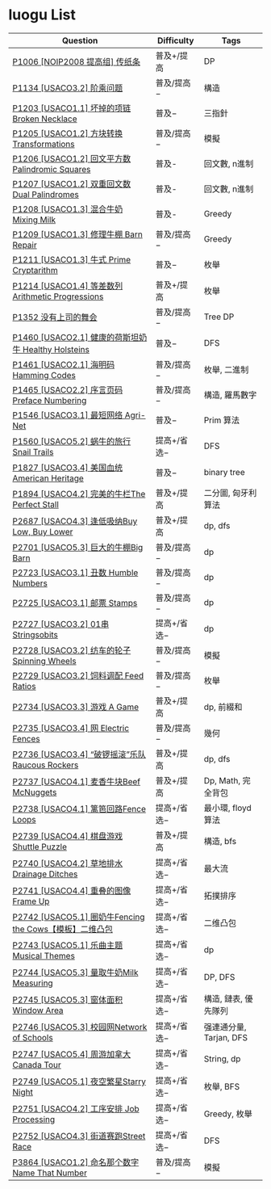 # luogu List

| Question | Difficulty | Tags |
|---|---|---|
| [P1006 [NOIP2008 提高组] 传纸条](./luogu/P1006%20[NOIP2008%20提高组]%20传纸条.md) | 普及+/提高 | DP |
| [P1134 [USACO3.2] 阶乘问题](./luogu/P1134%20[USACO3.2]%20阶乘问题.md) | 普及/提高− | 構造 |
| [P1203 [USACO1.1] 坏掉的项链 Broken Necklace](./luogu/P1203%20[USACO1.1]%20坏掉的项链%20Broken%20Necklace.md) | 普及− | 三指針 |
| [P1205 [USACO1.2] 方块转换 Transformations](./luogu/P1205%20[USACO1.2]%20方块转换%20Transformations.md) | 普及/提高− | 模擬 |
| [P1206 [USACO1.2] 回文平方数 Palindromic Squares](./luogu/P1206%20[USACO1.2]%20回文平方数%20Palindromic%20Squares.md) | 普及- | 回文數, n進制 |
| [P1207 [USACO1.2] 双重回文数 Dual Palindromes](./luogu/P1207%20[USACO1.2]%20双重回文数%20Dual%20Palindromes.md) | 普及- | 回文數, n進制 |
| [P1208 [USACO1.3] 混合牛奶 Mixing Milk](./luogu/P1208%20[USACO1.3]%20混合牛奶%20Mixing%20Milk.md) | 普及- | Greedy |
| [P1209 [USACO1.3] 修理牛棚 Barn Repair](./luogu/P1209%20[USACO1.3]%20修理牛棚%20Barn%20Repair.md) | 普及/提高− | Greedy |
| [P1211 [USACO1.3] 牛式 Prime Cryptarithm](./luogu/P1211%20[USACO1.3]%20牛式%20Prime%20Cryptarithm.md) | 普及− | 枚舉 |
| [P1214 [USACO1.4] 等差数列 Arithmetic Progressions](./luogu/P1214%20[USACO1.4]%20等差数列%20Arithmetic%20Progressions.md) | 普及+/提高 | 枚舉 |
| [P1352 没有上司的舞会](./luogu/P1352%20没有上司的舞会.md) | 普及/提高− | Tree DP |
| [P1460 [USACO2.1] 健康的荷斯坦奶牛 Healthy Holsteins](./luogu/P1460%20[USACO2.1]%20健康的荷斯坦奶牛%20Healthy%20Holsteins.md) | 普及− | DFS |
| [P1461 [USACO2.1] 海明码 Hamming Codes](./luogu/P1461%20[USACO2.1]%20海明码%20Hamming%20Codes.md) | 普及/提高− | 枚舉, 二進制 |
| [P1465 [USACO2.2] 序言页码 Preface Numbering](./luogu/P1465%20[USACO2.2]%20序言页码%20Preface%20Numbering.md) | 普及/提高− | 構造, 羅馬數字 |
| [P1546 [USACO3.1] 最短网络 Agri-Net](./luogu/P1546%20[USACO3.1]%20最短网络%20Agri-Net.md) | 普及− | Prim 算法 |
| [P1560 [USACO5.2] 蜗牛的旅行Snail Trails](./luogu/P1560%20[USACO5.2]%20蜗牛的旅行Snail%20Trails.md) | 提高+/省选− | DFS |
| [P1827 [USACO3.4] 美国血统 American Heritage](./luogu/P1827%20[USACO3.4]%20美国血统%20American%20Heritage.md) | 普及− | binary tree |
| [P1894 [USACO4.2] 完美的牛栏The Perfect Stall](./luogu/P1894%20[USACO4.2]%20完美的牛栏The%20Perfect%20Stall.md) | 普及+/提高 | 二分圖, 匈牙利算法 |
| [P2687 [USACO4.3] 逢低吸纳Buy Low, Buy Lower](./luogu/P2687%20[USACO4.3]%20逢低吸纳Buy%20Low,%20Buy%20Lower.md) | 普及+/提高 | dp, dfs |
| [P2701 [USACO5.3] 巨大的牛棚Big Barn](./luogu/P2701%20[USACO5.3]%20巨大的牛棚Big%20Barn.md) | 普及/提高− | dp |
| [P2723 [USACO3.1] 丑数 Humble Numbers](./luogu/P2723%20[USACO3.1]%20丑数%20Humble%20Numbers.md) | 普及/提高− | dp |
| [P2725 [USACO3.1] 邮票 Stamps](./luogu/P2725%20[USACO3.1]%20邮票%20Stamps.md) | 普及/提高− | dp |
| [P2727 [USACO3.2] 01串 Stringsobits](./luogu/P2727%20[USACO3.2]%2001串%20Stringsobits.md) | 提高+/省选− | dp |
| [P2728 [USACO3.2] 纺车的轮子 Spinning Wheels](./luogu/P2728%20[USACO3.2]%20纺车的轮子%20Spinning%20Wheels.md) | 普及/提高− | 模擬 |
| [P2729 [USACO3.2] 饲料调配 Feed Ratios](./luogu/P2729%20[USACO3.2]%20饲料调配%20Feed%20Ratios.md) | 普及/提高− | 枚舉 |
| [P2734 [USACO3.3] 游戏 A Game](./luogu/P2734%20[USACO3.3]%20游戏%20A%20Game.md) | 普及+/提高 | dp, 前綴和 |
| [P2735 [USACO3.4] 网 Electric Fences](./luogu/P2735%20[USACO3.4]%20网%20Electric%20Fences.md) | 普及/提高− | 幾何 |
| [P2736 [USACO3.4] “破锣摇滚”乐队 Raucous Rockers](./luogu/P2736%20[USACO3.4]%20“破锣摇滚”乐队%20Raucous%20Rockers.md) | 普及+/提高 | dp, dfs |
| [P2737 [USACO4.1] 麦香牛块Beef McNuggets](./luogu/P2737%20[USACO4.1]%20麦香牛块Beef%20McNuggets.md) | 普及+/提高 | Dp, Math, 完全背包 |
| [P2738 [USACO4.1] 篱笆回路Fence Loops](./luogu/P2738%20[USACO4.1]%20篱笆回路Fence%20Loops.md) | 提高+/省选− | 最小環, floyd算法 |
| [P2739 [USACO4.4] 棋盘游戏Shuttle Puzzle](./luogu/P2739%20[USACO4.4]%20棋盘游戏Shuttle%20Puzzle.md) | 普及+/提高 | 構造, bfs |
| [P2740 [USACO4.2] 草地排水Drainage Ditches](./luogu/P2740%20[USACO4.2]%20草地排水Drainage%20Ditches.md) | 提高+/省选− | 最大流 |
| [P2741 [USACO4.4] 重叠的图像Frame Up](./luogu/P2741%20[USACO4.4]%20重叠的图像Frame%20Up.md) | 提高+/省选− | 拓撲排序 |
| [P2742 [USACO5.1] 圈奶牛Fencing the Cows【模板】二维凸包](./luogu/P2742%20[USACO5.1]%20圈奶牛Fencing%20the%20Cows【模板】二维凸包.md) | 提高+/省选− | 二维凸包 |
| [P2743 [USACO5.1] 乐曲主题Musical Themes](./luogu/P2743%20[USACO5.1]%20乐曲主题Musical%20Themes.md) | 提高+/省选− | dp |
| [P2744 [USACO5.3] 量取牛奶Milk Measuring](./luogu/P2744%20[USACO5.3]%20量取牛奶Milk%20Measuring.md) | 提高+/省选− | DP, DFS |
| [P2745 [USACO5.3] 窗体面积Window Area](./luogu/P2745%20[USACO5.3]%20窗体面积Window%20Area.md) | 提高+/省选− | 構造, 鏈表, 優先隊列 |
| [P2746 [USACO5.3] 校园网Network of Schools](./luogu/P2746%20[USACO5.3]%20校园网Network%20of%20Schools.md) | 提高+/省选− | 强連通分量, Tarjan, DFS |
| [P2747 [USACO5.4] 周游加拿大Canada Tour](./luogu/P2747%20[USACO5.4]%20周游加拿大Canada%20Tour.md) | 提高+/省选− | String, dp |
| [P2749 [USACO5.1] 夜空繁星Starry Night](./luogu/P2749%20[USACO5.1]%20夜空繁星Starry%20Night.md) | 提高+/省选− | 枚舉, BFS |
| [P2751 [USACO4.2] 工序安排 Job Processing](./luogu/P2751%20[USACO4.2]%20工序安排%20Job%20Processing.md) | 提高+/省选− | Greedy, 枚舉 |
| [P2752 [USACO4.3] 街道赛跑Street Race](./luogu/P2752%20[USACO4.3]%20街道赛跑Street%20Race.md) | 提高+/省选− | DFS |
| [P3864 [USACO1.2] 命名那个数字 Name That Number](./luogu/P3864%20[USACO1.2]%20命名那个数字%20Name%20That%20Number.md) | 普及/提高− | 模擬 |
